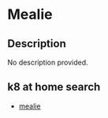 # Mealie

## Description

No description provided.

## k8 at home search

- [mealie](https://nanne.dev/k8s-at-home-search/#/mealie)
